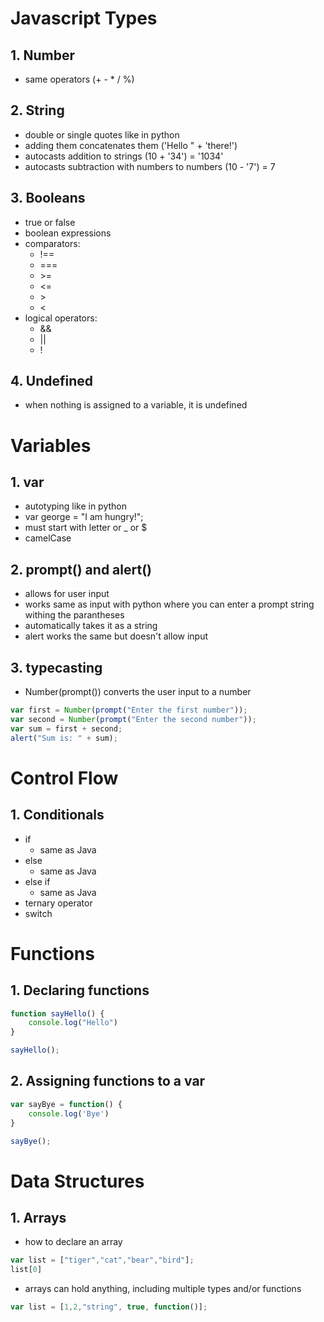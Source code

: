 # Javascript Types

## 1. Number
- same operators (+ - * / %)

## 2. String
- double or single quotes like in python
- adding them concatenates them ('Hello " + 'there!')
- autocasts addition to strings (10 + '34') = '1034'
- autocasts subtraction with numbers to numbers (10 - '7') = 7

## 3. Booleans
- true or false
- boolean expressions
- comparators:
    - !==
    - ===
    - \>=
    - <=
    - \>
    - <
- logical operators:
    - &&
    - ||
    - !

## 4. Undefined
- when nothing is assigned to a variable, it is undefined

# Variables

## 1. var
- autotyping like in python
- var george = "I am hungry!";
- must start with letter or _ or $
- camelCase

## 2. prompt() and alert()
- allows for user input
- works same as input with python where you can enter a prompt string withing the parantheses
- automatically takes it as a string
- alert works the same but doesn't allow input

## 3. typecasting
- Number(prompt()) converts the user input to a number

```js
var first = Number(prompt("Enter the first number"));
var second = Number(prompt("Enter the second number"));
var sum = first + second;
alert("Sum is: " + sum);
```

# Control Flow

## 1. Conditionals
- if
    - same as Java
- else
    - same as Java
- else if
    - same as Java
- ternary operator
- switch

# Functions

## 1. Declaring functions
```js
function sayHello() {
    console.log("Hello")
}

sayHello();
```
## 2. Assigning functions to a var
```js
var sayBye = function() {
    console.log('Bye')
}

sayBye();
```

# Data Structures

## 1. Arrays
- how to declare an array
```js
var list = ["tiger","cat","bear","bird"];
list[0]
```
- arrays can hold anything, including multiple types and/or functions
```js
var list = [1,2,"string", true, function()];
```
